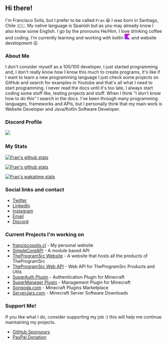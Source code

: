 ## Hi there!
I'm Francisco Solís, but I prefer to be called `Fran` 😃 I was born in Santiago, Chile 🇨🇱. My native language is Spanish but as you may already know I also know some English. I go by the pronouns He/Him. I love drinking coffee and coding. I'm currently learning and working with kotlin <img src="https://raw.githubusercontent.com/Im-Fran/Im-Fran/main/kotlin.svg" style="margin: auto; display_ block;" width="18"> and website development 😛

### About Me
I don't consider myself as a 100/100 developer, I just started programming and, I don't really know how I know this much to create programs, it's like if I want to learn a new programming language I just check some projects on GitHub and search for examples in Youtube and that's all what I need to start programming. I never read the docs until it's too late, I always start coding some stuff like, testing projects and stuff.
When I think "I don't know how to do this" I search in the docs. I've been through many programming languages, frameworks and APIs, but I personally think that my main work is Website Developer and Java/Kotlin Software Developer.

### Discord Profile
[![](https://lanyard.cnrad.dev/api/327226933542912000?theme=dark&hideTimestamp=true&idleMessage=Probably%20getting%20coffee%20at%20Starbucks%20%3AD)](https://discord.com/users/327226933542912000)

### My Stats
[![Fran's github stats](https://imfran-github-readme-stats.vercel.app/api?username=Im-Fran&show_icons=true&theme=dark&count_private=true&include_all_commits=true)](https://github.com/anuraghazra/github-readme-stats)

[![Fran's github stats](https://imfran-github-readme-stats.vercel.app/api/top-langs/?username=Im-Fran&theme=dark&langs_count=5&show_icons=true)](https://github.com/anuraghazra/github-readme-stats)

[![Fran's wakatime stats](https://imfran-github-readme-stats.vercel.app/api/wakatime?username=Fran&theme=dark&langs_count=5&show_icons=true)](https://github.com/anuraghazra/github-readme-stats)

### Social links and contact
- [Twitter](https://twitter.com/Im_Fran_)
- [LinkedIn](https://www.linkedin.com/in/franciscosolismat)
- [Instagram](https://instagram.com/fran.dev_)
- [Email](mailto:imfran@duck.com)
- [Discord](https://go.theprogramsrc.xyz/discord)

### Current Projects I'm working on
- [franciscosolis.cl](https://github.com/Im-Fran/franciscosolis.cl) - My personal website
- [SimpleCoreAPI](https://github.com/TheProgramSrc/SimpleCoreAPI) - A module based API
- [TheProgramSrc Website](https://theprogramsrc.xyz) - A website that hosts all the products of TheProgramSrc
- [TheProgramSrc Web API](https://api-v2.theprogramsrc.xyz/) - Web API for TheProgramSrc Products and Utils
- [SuperAuth Plugin](https://theprogramsrc.xyz/products/1) - Authentication Plugin for Minecraft
- [SuperManager Plugin](https://theprogramsrc.xyz/products/2) - Management Plugin for Minecraft
- [Songoda.com](https://songoda.com/) - Minecraft Plugins Marketplace
- [ServerJars.com](https://serverjars.com/) - Minecraft Server Software Downloads


### Support Me!
If you like what I do, consider supporting my job :) this will help me continue maintaining my projects.

* [GitHub Sponsosrs](https://github.com/sponsors/Im-Fran)
* [PayPal Donation](https://go.theprogramsrc.xyz/donate)
